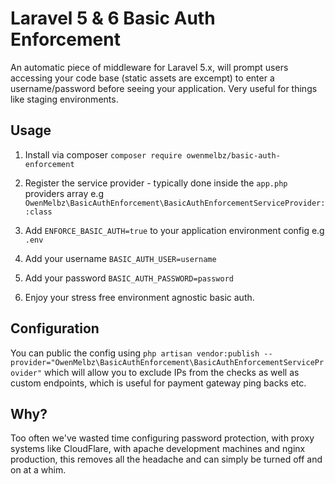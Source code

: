 # Laravel 5 & 6 Basic Auth Enforcement

An automatic piece of middleware for Laravel 5.x, will prompt users accessing your code base (static assets are excempt) to enter a username/password before seeing your application. Very useful for things like staging environments.


## Usage

1. Install via composer `composer require owenmelbz/basic-auth-enforcement`

2. Register the service provider - typically done inside the `app.php` providers array e.g `OwenMelbz\BasicAuthEnforcement\BasicAuthEnforcementServiceProvider::class`

3. Add `ENFORCE_BASIC_AUTH=true` to your application environment config e.g `.env`

4. Add your username `BASIC_AUTH_USER=username`

5. Add your password `BASIC_AUTH_PASSWORD=password`

6. Enjoy your stress free environment agnostic basic auth.

## Configuration

You can public the config using `php artisan vendor:publish --provider="OwenMelbz\BasicAuthEnforcement\BasicAuthEnforcementServiceProvider"` which will allow you to exclude IPs from the checks as well as custom endpoints, which is useful for payment gateway ping backs etc.


## Why?

Too often we've wasted time configuring password protection, with proxy systems like CloudFlare, with apache development machines and nginx production, this removes all the headache and can simply be turned off and on at a whim.
